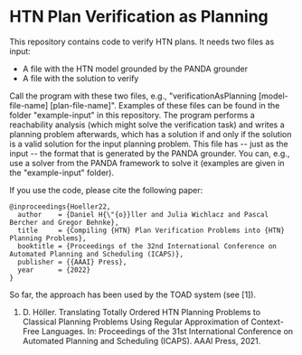 
# HTN Plan Verification as Planning

This repository contains code to verify HTN plans. It needs two files as input:

* A file with the HTN model grounded by the PANDA grounder
* A file with the solution to verify

Call the program with these two files, e.g., "verificationAsPlanning [model-file-name] [plan-file-name]". Examples of these files can be found in the folder "example-input" in this repository.
The program performs a reachability analysis (which might solve the verification task) and writes a planning problem afterwards, which has a solution if and only if the solution is a valid solution for the input planning problem. This file has -- just as the input -- the format that is generated by the PANDA grounder. You can, e.g., use a solver from the PANDA framework to solve it (examples are given in the "example-input" folder).

If you use the code, please cite the following paper:

    @inproceedings{Hoeller22,
      author    = {Daniel H{\"{o}}ller and Julia Wichlacz and Pascal Bercher and Gregor Behnke},
      title     = {Compiling {HTN} Plan Verification Problems into {HTN} Planning Problems},
      booktitle = {Proceedings of the 32nd International Conference on Automated Planning and Scheduling (ICAPS)},
      publisher = {{AAAI} Press},
      year      = {2022}
    }

So far, the approach has been used by the TOAD system (see [1]).

 1. D. Höller. Translating Totally Ordered HTN Planning Problems to Classical Planning Problems Using Regular Approximation of Context-Free Languages. In: Proceedings of the 31st International Conference on Automated Planning and Scheduling (ICAPS). AAAI Press, 2021.
